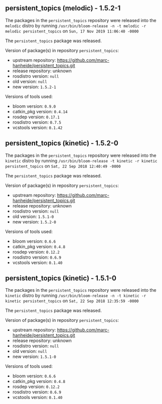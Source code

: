 ## persistent_topics (melodic) - 1.5.2-1

The packages in the `persistent_topics` repository were released into the `melodic` distro by running `/usr/bin/bloom-release -n -t melodic -r melodic persistent_topics` on `Sun, 17 Nov 2019 11:06:40 -0000`

The `persistent_topics` package was released.

Version of package(s) in repository `persistent_topics`:

- upstream repository: https://github.com/marc-hanheide/persistent_topics.git
- release repository: unknown
- rosdistro version: `null`
- old version: `null`
- new version: `1.5.2-1`

Versions of tools used:

- bloom version: `0.9.0`
- catkin_pkg version: `0.4.14`
- rosdep version: `0.17.1`
- rosdistro version: `0.7.5`
- vcstools version: `0.1.42`


## persistent_topics (kinetic) - 1.5.2-0

The packages in the `persistent_topics` repository were released into the `kinetic` distro by running `/usr/bin/bloom-release -t kinetic -r kinetic persistent_topics` on `Sat, 22 Sep 2018 12:40:49 -0000`

The `persistent_topics` package was released.

Version of package(s) in repository `persistent_topics`:

- upstream repository: https://github.com/marc-hanheide/persistent_topics.git
- release repository: unknown
- rosdistro version: `null`
- old version: `1.5.1-0`
- new version: `1.5.2-0`

Versions of tools used:

- bloom version: `0.6.6`
- catkin_pkg version: `0.4.8`
- rosdep version: `0.12.2`
- rosdistro version: `0.6.9`
- vcstools version: `0.1.40`


## persistent_topics (kinetic) - 1.5.1-0

The packages in the `persistent_topics` repository were released into the `kinetic` distro by running `/usr/bin/bloom-release -n -t kinetic -r kinetic persistent_topics` on `Sat, 22 Sep 2018 12:35:59 -0000`

The `persistent_topics` package was released.

Version of package(s) in repository `persistent_topics`:

- upstream repository: https://github.com/marc-hanheide/persistent_topics.git
- release repository: unknown
- rosdistro version: `null`
- old version: `null`
- new version: `1.5.1-0`

Versions of tools used:

- bloom version: `0.6.6`
- catkin_pkg version: `0.4.8`
- rosdep version: `0.12.2`
- rosdistro version: `0.6.9`
- vcstools version: `0.1.40`


